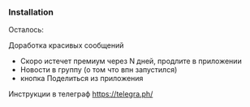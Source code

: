 ### Installation

Осталось:

Доработка красивых сообщений

- Скоро истечет премиум через N дней, продлите в приложении
- Новости в группу (о том что впн запустился)
- кнопка Поделиться из приложения

Инструкции в телеграф https://telegra.ph/

